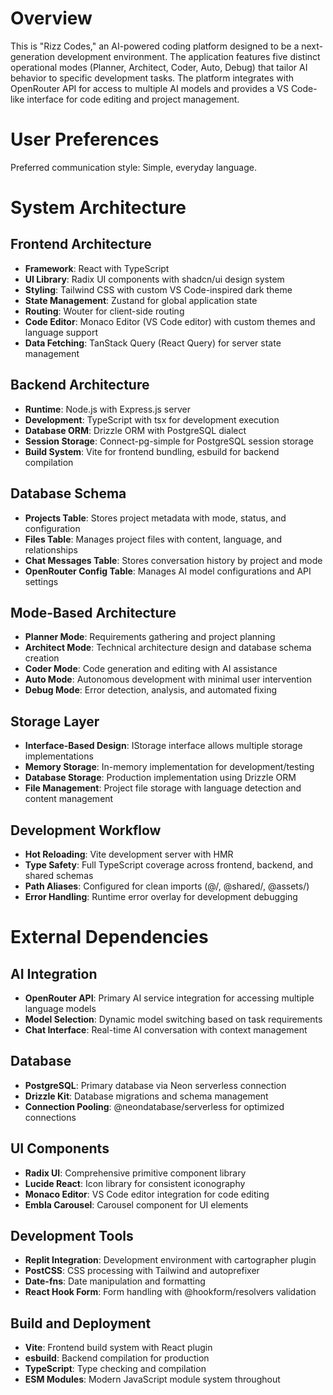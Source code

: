 # Overview

This is "Rizz Codes," an AI-powered coding platform designed to be a next-generation development environment. The application features five distinct operational modes (Planner, Architect, Coder, Auto, Debug) that tailor AI behavior to specific development tasks. The platform integrates with OpenRouter API for access to multiple AI models and provides a VS Code-like interface for code editing and project management.

# User Preferences

Preferred communication style: Simple, everyday language.

# System Architecture

## Frontend Architecture
- **Framework**: React with TypeScript
- **UI Library**: Radix UI components with shadcn/ui design system
- **Styling**: Tailwind CSS with custom VS Code-inspired dark theme
- **State Management**: Zustand for global application state
- **Routing**: Wouter for client-side routing
- **Code Editor**: Monaco Editor (VS Code editor) with custom themes and language support
- **Data Fetching**: TanStack Query (React Query) for server state management

## Backend Architecture
- **Runtime**: Node.js with Express.js server
- **Development**: TypeScript with tsx for development execution
- **Database ORM**: Drizzle ORM with PostgreSQL dialect
- **Session Storage**: Connect-pg-simple for PostgreSQL session storage
- **Build System**: Vite for frontend bundling, esbuild for backend compilation

## Database Schema
- **Projects Table**: Stores project metadata with mode, status, and configuration
- **Files Table**: Manages project files with content, language, and relationships
- **Chat Messages Table**: Stores conversation history by project and mode
- **OpenRouter Config Table**: Manages AI model configurations and API settings

## Mode-Based Architecture
- **Planner Mode**: Requirements gathering and project planning
- **Architect Mode**: Technical architecture design and database schema creation
- **Coder Mode**: Code generation and editing with AI assistance
- **Auto Mode**: Autonomous development with minimal user intervention
- **Debug Mode**: Error detection, analysis, and automated fixing

## Storage Layer
- **Interface-Based Design**: IStorage interface allows multiple storage implementations
- **Memory Storage**: In-memory implementation for development/testing
- **Database Storage**: Production implementation using Drizzle ORM
- **File Management**: Project file storage with language detection and content management

## Development Workflow
- **Hot Reloading**: Vite development server with HMR
- **Type Safety**: Full TypeScript coverage across frontend, backend, and shared schemas
- **Path Aliases**: Configured for clean imports (@/, @shared/, @assets/)
- **Error Handling**: Runtime error overlay for development debugging

# External Dependencies

## AI Integration
- **OpenRouter API**: Primary AI service integration for accessing multiple language models
- **Model Selection**: Dynamic model switching based on task requirements
- **Chat Interface**: Real-time AI conversation with context management

## Database
- **PostgreSQL**: Primary database via Neon serverless connection
- **Drizzle Kit**: Database migrations and schema management
- **Connection Pooling**: @neondatabase/serverless for optimized connections

## UI Components
- **Radix UI**: Comprehensive primitive component library
- **Lucide React**: Icon library for consistent iconography
- **Monaco Editor**: VS Code editor integration for code editing
- **Embla Carousel**: Carousel component for UI elements

## Development Tools
- **Replit Integration**: Development environment with cartographer plugin
- **PostCSS**: CSS processing with Tailwind and autoprefixer
- **Date-fns**: Date manipulation and formatting
- **React Hook Form**: Form handling with @hookform/resolvers validation

## Build and Deployment
- **Vite**: Frontend build system with React plugin
- **esbuild**: Backend compilation for production
- **TypeScript**: Type checking and compilation
- **ESM Modules**: Modern JavaScript module system throughout